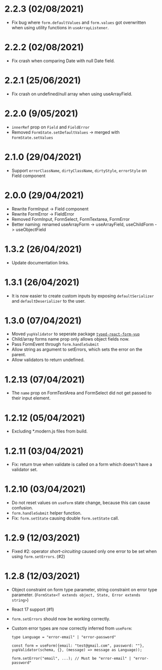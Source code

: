 # 2.2.3 (02/08/2021)

-   Fix bug where `form.defaultValues` and `form.values` got overwritten when using utility functions in `useArrayListener`.

# 2.2.2 (02/08/2021)

-   Fix crash when comparing Date with null Date field.

# 2.2.1 (25/06/2021)

-   Fix crash on undefined/null array when using useArrayField.

# 2.2.0 (9/05/2021)

-   `innerRef` prop on `Field` and `FieldError`
-   Removed `FormState.setDefaultValues` -> merged with `FormState.setValues`

# 2.1.0 (29/04/2021)

-   Support `errorClassName`, `dirtyClassName`, `dirtyStyle`, `errorStyle` on Field component

# 2.0.0 (29/04/2021)

-   Rewrite FormInput -> Field component
-   Rewrite FormError -> FieldError
-   Removed FormInput, FormSelect, FormTextarea, FormError
-   Better naming: renamed useArrayForm -> useArrayField, useChildForm -> useObjectField

# 1.3.2 (26/04/2021)

-   Update documentation links.

# 1.3.1 (26/04/2021)

-   It is now easier to create custom inputs by exposing `defaultSerializer` and `defaultDeserializer` to the user.

# 1.3.0 (07/04/2021)

-   Moved `yupValidator` to seperate package [`typed-react-form-yup`](https://www.npmjs.com/package/typed-react-form-yup)
-   Child/array forms name prop only allows object fields now.
-   Pass FormEvent through `form.handleSubmit`
-   Allow string as argument to setErrors, which sets the error on the parent.
-   Allow validators to return undefined.

# 1.2.13 (07/04/2021)

-   The `name` prop on FormTextArea and FormSelect did not get passed to their input element.

# 1.2.12 (05/04/2021)

-   Excluding \*.modern.js files from build.

# 1.2.11 (03/04/2021)

-   Fix: return true when validate is called on a form which doesn't have a validator set.

# 1.2.10 (03/04/2021)

-   Do not reset values on `useForm` state change, because this can cause confusion.
-   `form.handleSubmit` helper function.
-   Fix: `form.setState` causing double `form.setState` call.

# 1.2.9 (12/03/2021)

-   Fixed #2: operator _short-circuiting_ caused only one error to be set when using `form.setErrors`. (#2)

# 1.2.8 (12/03/2021)

-   Object constraint on form type parameter, string constraint on error type parameter. (`FormState<T extends object, State, Error extends string>`)
-   React 17 support (#1)
-   `form.setErrors` should now be working correctly.
-   Custom error types are now correctly inferred from `useForm`:

    ```
    type Language = "error-email" | "error-password"

    const form = useForm({email: "test@gmail.com", password: ""}, yupValidator(schema, {}, (message) => message as Language));

    form.setError("email", ...); // Must be "error-email" | "error-password"
    ```
